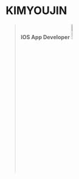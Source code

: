 
# KIMYOUJIN



> **IOS App Developer <img src="https://img1.daumcdn.net/thumb/R800x0/?scode=mtistory2&fname=https%3A%2F%2Fblog.kakaocdn.net%2Fdn%2FcGwhNT%2Fbtqw2A2494K%2F3kOml3WWpDFEgPieXXAxIK%2Fimg.png" width="10%" height="10%" title="px(픽셀) 크기 설정" alt="RubberDuck"></img>**
